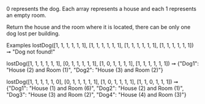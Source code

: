 0 represents the dog.
Each array represents a house and each 1 represents an empty room.

Return the house and the room where it is located, there can be only one dog lost per building.

Examples
lostDog([1, 1, 1, 1, 1, 1],  [1, 1, 1, 1, 1, 1],  [1, 1, 1, 1, 1, 1],  [1, 1, 1, 1, 1, 1])
➞ "Dog not found!"

lostDog([1, 1, 1, 1, 1, 1],  [0, 1, 1, 1, 1, 1],  [1, 0, 1, 1, 1, 1],  [1, 1, 1, 1, 1, 1])
➞ {"Dog1": "House (2) and Room (1)", "Dog2": "House (3) and Room (2)"}

lostDog([1, 1, 1, 1, 1, 0],  [0, 1, 1, 1, 1, 1],  [1, 0, 1, 1, 1, 1],  [1, 1, 0, 1, 1, 1])
➞ {"Dog1": "House (1) and Room (6)", "Dog2": "House (2) and Room (1)", "Dog3": "House (3) and Room (2)", "Dog4": "House (4) and Room (3)"}

